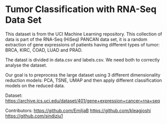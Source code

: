 # Tumor Classification with RNA-Seq Data Set
This dataset is from the UCI Machine Learning repository. This collection of data is part of the RNA-Seq (HiSeq) PANCAN data set, it is a random extraction of gene expressions of patients having different types of tumor: BRCA, KIRC, COAD, LUAD and PRAD.

The datast is divided in data.csv and labels.csv. We need both to correctly analyse the dataset.

Our goal is to preprocess the large dataset using 3 different dimensionality reduction models: PCA, TSNE, UMAP and then apply different classification models on the reduced data.

Dataset: https://archive.ics.uci.edu/dataset/401/gene+expression+cancer+rna+seq

Contributors: https://github.com/EmiljaB https://github.com/kleagjoshi https://github.com/sindiziu1
